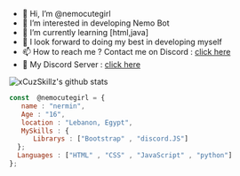 - 👋 Hi, I’m @nemocutegirl
- 👀 I’m interested in developing Nemo Bot
- 🌱 I’m currently learning [html,java]
- 💞️ I look forward to doing my best in developing myself
- 📫 How to reach me ? Contact me on Discord : [click here](http://discord.com/users/616546739062833152)
- 📡 My Discord Server : [click here](https://discord.gg/fpSYMEEzdG)
<!---
nemocutegirl/nemocutegirl is a ✨ special ✨ repository because its `README.md` (this file) appears on your GitHub profile.
You can click the Preview link to take a look at your changes.
--->
![xCuzSkillz's github stats](https://github-readme-stats.vercel.app/api?username=nemocutegirl&show_icons=true&theme=tokyonight)
```js
const  @nemocutegirl = {
   name : "nermin",
   Age : "16",
   location : "Lebanon, Egypt",
   MySkills : {
      Librarys : ["Bootstrap" , "discord.JS"]
  };
  Languages : ["HTML" , "CSS" , "JavaScript" , "python"]
};
```

